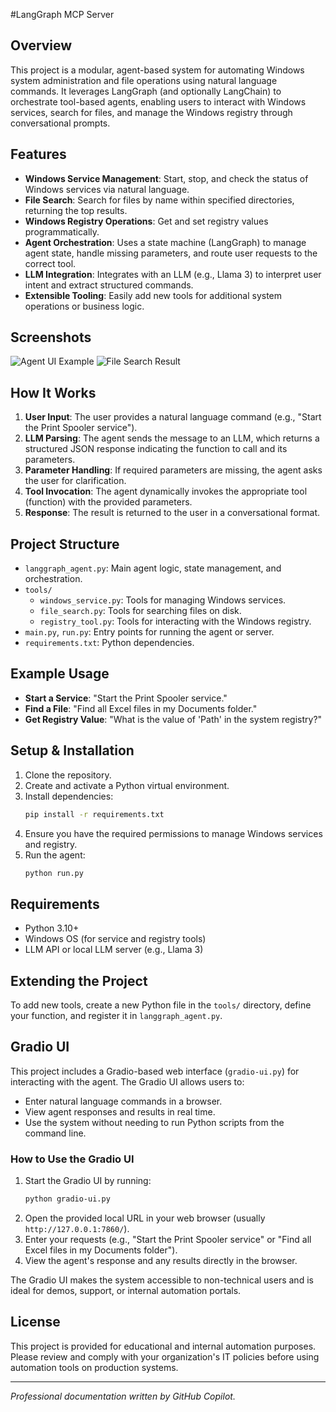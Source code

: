#LangGraph MCP Server

## Overview
This project is a modular, agent-based system for automating Windows system administration and file operations using natural language commands. It leverages LangGraph (and optionally LangChain) to orchestrate tool-based agents, enabling users to interact with Windows services, search for files, and manage the Windows registry through conversational prompts.

## Features
- **Windows Service Management**: Start, stop, and check the status of Windows services via natural language.
- **File Search**: Search for files by name within specified directories, returning the top results.
- **Windows Registry Operations**: Get and set registry values programmatically.
- **Agent Orchestration**: Uses a state machine (LangGraph) to manage agent state, handle missing parameters, and route user requests to the correct tool.
- **LLM Integration**: Integrates with an LLM (e.g., Llama 3) to interpret user intent and extract structured commands.
- **Extensible Tooling**: Easily add new tools for additional system operations or business logic.
## Screenshots

![Agent UI Example](docs/screenshot1.png)
![File Search Result](docs/screenshot2.png)
## How It Works
1. **User Input**: The user provides a natural language command (e.g., "Start the Print Spooler service").
2. **LLM Parsing**: The agent sends the message to an LLM, which returns a structured JSON response indicating the function to call and its parameters.
3. **Parameter Handling**: If required parameters are missing, the agent asks the user for clarification.
4. **Tool Invocation**: The agent dynamically invokes the appropriate tool (function) with the provided parameters.
5. **Response**: The result is returned to the user in a conversational format.

## Project Structure
- `langgraph_agent.py`: Main agent logic, state management, and orchestration.
- `tools/`
  - `windows_service.py`: Tools for managing Windows services.
  - `file_search.py`: Tools for searching files on disk.
  - `registry_tool.py`: Tools for interacting with the Windows registry.
- `main.py`, `run.py`: Entry points for running the agent or server.
- `requirements.txt`: Python dependencies.

## Example Usage
- **Start a Service**: "Start the Print Spooler service."
- **Find a File**: "Find all Excel files in my Documents folder."
- **Get Registry Value**: "What is the value of 'Path' in the system registry?"

## Setup & Installation
1. Clone the repository.
2. Create and activate a Python virtual environment.
3. Install dependencies:
   ```sh
   pip install -r requirements.txt
   ```
4. Ensure you have the required permissions to manage Windows services and registry.
5. Run the agent:
   ```sh
   python run.py
   ```

## Requirements
- Python 3.10+
- Windows OS (for service and registry tools)
- LLM API or local LLM server (e.g., Llama 3)

## Extending the Project
To add new tools, create a new Python file in the `tools/` directory, define your function, and register it in `langgraph_agent.py`.

## Gradio UI
This project includes a Gradio-based web interface (`gradio-ui.py`) for interacting with the agent. The Gradio UI allows users to:
- Enter natural language commands in a browser.
- View agent responses and results in real time.
- Use the system without needing to run Python scripts from the command line.

### How to Use the Gradio UI
1. Start the Gradio UI by running:
   ```sh
   python gradio-ui.py
   ```
2. Open the provided local URL in your web browser (usually `http://127.0.0.1:7860/`).
3. Enter your requests (e.g., "Start the Print Spooler service" or "Find all Excel files in my Documents folder").
4. View the agent's response and any results directly in the browser.

The Gradio UI makes the system accessible to non-technical users and is ideal for demos, support, or internal automation portals.

## License
This project is provided for educational and internal automation purposes. Please review and comply with your organization's IT policies before using automation tools on production systems.

---

*Professional documentation written by GitHub Copilot.*
